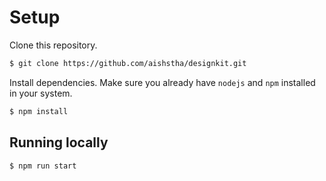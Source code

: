 # Setup

Clone this repository.

```bash
$ git clone https://github.com/aishstha/designkit.git
```

Install dependencies. Make sure you already have `nodejs` and `npm` installed in your system.

```bash
$ npm install
```

## Running locally

```bash
$ npm run start
```